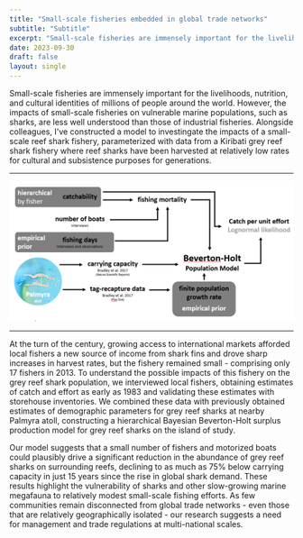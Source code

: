 ```yaml
---
title: "Small-scale fisheries embedded in global trade networks"
subtitle: "Subtitle"
excerpt: "Small-scale fisheries are immensely important for the livelihoods, nutrition, and cultural identities of millions of people around the world. However, many are intricately interwoven with global trade networks which reshape cultural relationships with resources such as sharks, enabling serial depletion of the stocks of some species. Focusing on Kiribati, we evaluate the impacts of a small-scale reef shark fishery and the cultural attitudes surronding reef shark fishing and Kiribati's recent shark fishing ban."
date: 2023-09-30
draft: false
layout: single
---
```


Small-scale fisheries are immensely important for the livelihoods, nutrition, and cultural identities of millions of people around the world. However, the impacts of small-scale fisheries on vulnerable marine populations, such as sharks, are less well understood than those of industrial fisheries. Alongside colleagues, I've constructed a model to investingate the impacts of a small-scale reef shark fishery, parameterized with data from a Kiribati grey reef shark fishery where reef sharks have been harvested at relatively low rates for cultural and subsistence purposes for generations.

-----------

![A diagram of our modeling approach - a Bayesian dynamic population model allows us to integrate multiple types of data from fisher interviews with tag-recapture and demographic parameter estimates from nearby Palmyra atoll, enabling inference in a data-limited fishery.](featured.png)

-----------

At the turn of the century, growing access to international markets afforded local fishers a new source of income from shark fins and drove sharp increases in harvest rates, but the fishery remained small - comprising only 17 fishers in 2013. To understand the possible impacts of this fishery on the grey reef shark population, we interviewed local fishers, obtaining estimates of catch and effort as early as 1983 and validating these estimates with storehouse inventories. We combined these data with previously obtained estimates of demographic parameters for grey reef sharks at nearby Palmyra atoll, constructing a hierarchical Bayesian Beverton-Holt surplus production model for grey reef sharks on the island of study.

Our model suggests that a small number of fishers and motorized boats could plausibly drive a significant reduction in the abundance of grey reef sharks on surrounding reefs, declining to as much as 75% below carrying capacity in just 15 years since the rise in global shark demand. These results highlight the vulnerability of sharks and other slow-growing marine megafauna to relatively modest small-scale fishing efforts. As few communities remain disconnected from global trade networks - even those that are relatively geographically isolated - our research suggests a need for management and trade regulations at multi-national scales.
